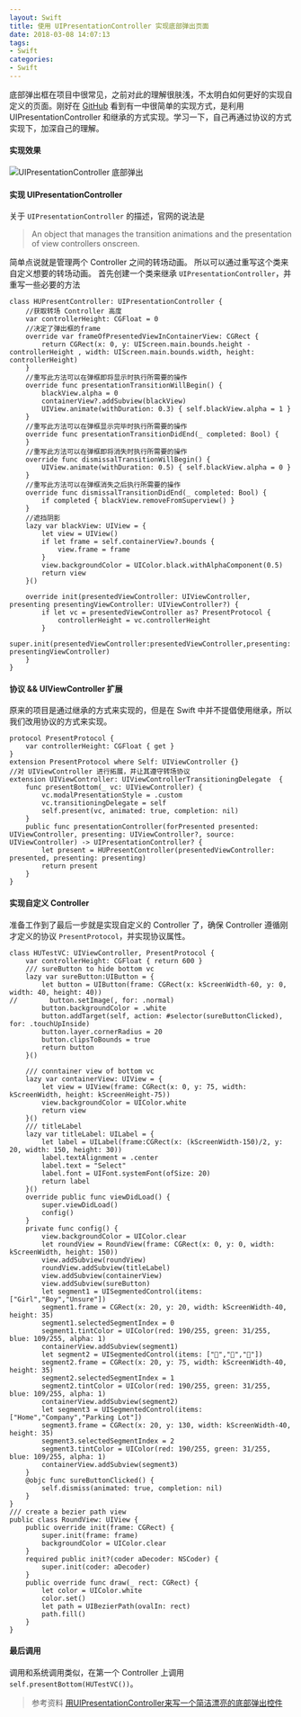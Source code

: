```yaml
---
layout: Swift
title: 使用 UIPresentationController 实现底部弹出页面 
date: 2018-03-08 14:07:13
tags:
- Swift
categories:
- Swift
---
```

底部弹出框在项目中很常见，之前对此的理解很肤浅，不太明白如何更好的实现自定义的页面。刚好在 [GitHub](https://github.com/IkeBanPC/PresentBottom) 看到有一中很简单的实现方式，是利用 UIPresentationController 和继承的方式实现。学习一下，自己再通过协议的方式实现下，加深自己的理解。
<!--- more --->
#### 实现效果
![UIPresentationController 底部弹出](https://raw.githubusercontent.com/IkeBanPC/PresentBottom/master/Pics/Select.gif)
#### 实现 UIPresentationController
关于 `UIPresentationController` 的描述，官网的说法是 
> An object that manages the transition animations and the presentation of view controllers onscreen.

简单点说就是管理两个 Controller 之间的转场动画。
所以可以通过重写这个类来自定义想要的转场动画。
首先创建一个类来继承 `UIPresentationController`，并重写一些必要的方法

```
class HUPresentController: UIPresentationController {
	//获取转场 Controller 高度
    var controllerHeight: CGFloat = 0
    //决定了弹出框的frame
    override var frameOfPresentedViewInContainerView: CGRect {
        return CGRect(x: 0, y: UIScreen.main.bounds.height - controllerHeight , width: UIScreen.main.bounds.width, height: controllerHeight)
    }
    //重写此方法可以在弹框即将显示时执行所需要的操作
    override func presentationTransitionWillBegin() {
        blackView.alpha = 0
        containerView?.addSubview(blackView)
        UIView.animate(withDuration: 0.3) { self.blackView.alpha = 1 }
    }
    //重写此方法可以在弹框显示完毕时执行所需要的操作
    override func presentationTransitionDidEnd(_ completed: Bool) {
    }
    //重写此方法可以在弹框即将消失时执行所需要的操作
    override func dismissalTransitionWillBegin() {
        UIView.animate(withDuration: 0.5) { self.blackView.alpha = 0 }
    }
    //重写此方法可以在弹框消失之后执行所需要的操作
    override func dismissalTransitionDidEnd(_ completed: Bool) {
        if completed { blackView.removeFromSuperview() }
    }
    //遮挡阴影
    lazy var blackView: UIView = {
        let view = UIView()
        if let frame = self.containerView?.bounds {
            view.frame = frame
        }
        view.backgroundColor = UIColor.black.withAlphaComponent(0.5)
        return view
    }()

    override init(presentedViewController: UIViewController, presenting presentingViewController: UIViewController?) {
        if let vc = presentedViewController as? PresentProtocol {
            controllerHeight = vc.controllerHeight
        }
        super.init(presentedViewController:presentedViewController,presenting: presentingViewController)
    }
}
```
#### 协议 && UIViewController 扩展
原来的项目是通过继承的方式来实现的，但是在 Swift 中并不提倡使用继承，所以我们改用协议的方式来实现。
```
protocol PresentProtocol {
    var controllerHeight: CGFloat { get }
}
extension PresentProtocol where Self: UIViewController {}
//对 UIViewController 进行拓展，并让其遵守转场协议
extension UIViewController: UIViewControllerTransitioningDelegate  {
    func presentBottom(_ vc: UIViewController) {
        vc.modalPresentationStyle = .custom
        vc.transitioningDelegate = self
        self.present(vc, animated: true, completion: nil)
    }
    public func presentationController(forPresented presented: UIViewController, presenting: UIViewController?, source: UIViewController) -> UIPresentationController? {
        let present = HUPresentController(presentedViewController: presented, presenting: presenting)
        return present
    }
}
```
#### 实现自定义 Controller 
准备工作到了最后一步就是实现自定义的 Controller 了，确保 Controller 遵循刚才定义的协议 `PresentProtocol`，并实现协议属性。

```
class HUTestVC: UIViewController, PresentProtocol {
    var controllerHeight: CGFloat { return 600 }
    /// sureButton to hide bottom vc
    lazy var sureButton:UIButton = {
        let button = UIButton(frame: CGRect(x: kScreenWidth-60, y: 0, width: 40, height: 40))
//        button.setImage(, for: .normal)
        button.backgroundColor = .white
        button.addTarget(self, action: #selector(sureButtonClicked), for: .touchUpInside)
        button.layer.cornerRadius = 20
        button.clipsToBounds = true
        return button
    }()
    
    /// conntainer view of bottom vc
    lazy var containerView: UIView = {
        let view = UIView(frame: CGRect(x: 0, y: 75, width: kScreenWidth, height: kScreenHeight-75))
        view.backgroundColor = UIColor.white
        return view
    }()
    /// titleLabel
    lazy var titleLabel: UILabel = {
        let label = UILabel(frame:CGRect(x: (kScreenWidth-150)/2, y: 20, width: 150, height: 30))
        label.textAlignment = .center
        label.text = "Select"
        label.font = UIFont.systemFont(ofSize: 20)
        return label
    }()
    override public func viewDidLoad() {
        super.viewDidLoad()
        config()
    }
    private func config() {
        view.backgroundColor = UIColor.clear
        let roundView = RoundView(frame: CGRect(x: 0, y: 0, width: kScreenWidth, height: 150))
        view.addSubview(roundView)
        roundView.addSubview(titleLabel)
        view.addSubview(containerView)
        view.addSubview(sureButton)
        let segment1 = UISegmentedControl(items: ["Girl","Boy","Unsure"])
        segment1.frame = CGRect(x: 20, y: 20, width: kScreenWidth-40, height: 35)
        segment1.selectedSegmentIndex = 0
        segment1.tintColor = UIColor(red: 190/255, green: 31/255, blue: 109/255, alpha: 1)
        containerView.addSubview(segment1)
        let segment2 = UISegmentedControl(items: ["🍎","🍋","🍊"])
        segment2.frame = CGRect(x: 20, y: 75, width: kScreenWidth-40, height: 35)
        segment2.selectedSegmentIndex = 1
        segment2.tintColor = UIColor(red: 190/255, green: 31/255, blue: 109/255, alpha: 1)
        containerView.addSubview(segment2)
        let segment3 = UISegmentedControl(items: ["Home","Company","Parking Lot"])
        segment3.frame = CGRect(x: 20, y: 130, width: kScreenWidth-40, height: 35)
        segment3.selectedSegmentIndex = 2
        segment3.tintColor = UIColor(red: 190/255, green: 31/255, blue: 109/255, alpha: 1)
        containerView.addSubview(segment3)
    }
    @objc func sureButtonClicked() {
        self.dismiss(animated: true, completion: nil)
    }
}
/// create a bezier path view
public class RoundView: UIView {
    public override init(frame: CGRect) {
        super.init(frame: frame)
        backgroundColor = UIColor.clear
    }
    required public init?(coder aDecoder: NSCoder) {
        super.init(coder: aDecoder)
    }
    public override func draw(_ rect: CGRect) {
        let color = UIColor.white
        color.set()
        let path = UIBezierPath(ovalIn: rect)
        path.fill()
    }
}
```

#### 最后调用
调用和系统调用类似，在第一个 Controller 上调用 `self.presentBottom(HUTestVC())`。
<br>
> 参考资料
> [用UIPresentationController来写一个简洁漂亮的底部弹出控件](https://github.com/IkeBanPC/PresentBottom)